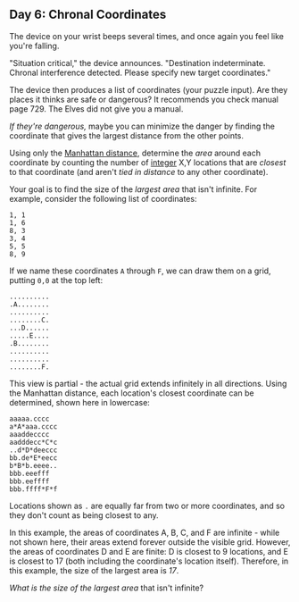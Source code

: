 Day 6: Chronal Coordinates
--------------------------

The device on your wrist beeps several times, and once again you feel like you're falling.


"Situation critical," the device announces. "Destination indeterminate. Chronal interference detected. Please specify new target coordinates."


The device then produces a list of coordinates (your puzzle input). Are they places it thinks are safe or dangerous? It recommends you check manual page 729. The Elves did not give you a manual.


*If they're dangerous,* maybe you can minimize the danger by finding the coordinate that gives the largest distance from the other points.


Using only the [Manhattan distance](https://en.wikipedia.org/wiki/Taxicab_geometry), determine the *area* around each coordinate by counting the number of [integer](https://en.wikipedia.org/wiki/Integer) X,Y locations that are *closest* to that coordinate (and aren't *tied in distance* to any other coordinate).


Your goal is to find the size of the *largest area* that isn't infinite. For example, consider the following list of coordinates:



```
1, 1
1, 6
8, 3
3, 4
5, 5
8, 9

```

If we name these coordinates `A` through `F`, we can draw them on a grid, putting `0,0` at the top left:



```
..........
.A........
..........
........C.
...D......
.....E....
.B........
..........
..........
........F.

```

This view is partial - the actual grid extends infinitely in all directions. Using the Manhattan distance, each location's closest coordinate can be determined, shown here in lowercase:



```
aaaaa.cccc
a*A*aaa.cccc
aaaddecccc
aadddecc*C*c
..d*D*deeccc
bb.de*E*eecc
b*B*b.eeee..
bbb.eeefff
bbb.eeffff
bbb.ffff*F*f

```

Locations shown as `.` are equally far from two or more coordinates, and so they don't count as being closest to any.


In this example, the areas of coordinates A, B, C, and F are infinite - while not shown here, their areas extend forever outside the visible grid. However, the areas of coordinates D and E are finite: D is closest to 9 locations, and E is closest to 17 (both including the coordinate's location itself). Therefore, in this example, the size of the largest area is *17*.


*What is the size of the largest area* that isn't infinite?


